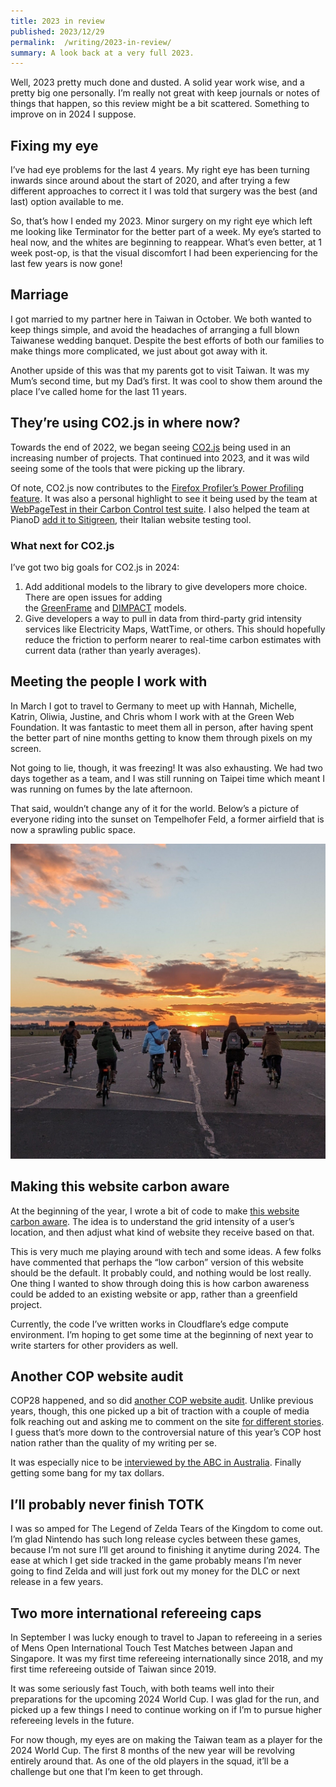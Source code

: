 ```yaml
---
title: 2023 in review
published: 2023/12/29
permalink:  /writing/2023-in-review/
summary: A look back at a very full 2023.
---
```


Well, 2023 pretty much done and dusted. A solid year work wise, and a pretty big one personally. I’m really not great with keep journals or notes of things that happen, so this review might be a bit scattered. Something to improve on in 2024 I suppose.

## Fixing my eye

I’ve had eye problems for the last 4 years. My right eye has been turning inwards since around about the start of 2020, and after trying a few different approaches to correct it I was told that surgery was the best (and last) option available to me.

So, that’s how I ended my 2023. Minor surgery on my right eye which left me looking like Terminator for the better part of a week. My eye’s started to heal now, and the whites are beginning to reappear. What’s even better, at 1 week post-op, is that the visual discomfort I had been experiencing for the last few years is now gone!

## Marriage

I got married to my partner here in Taiwan in October. We both wanted to keep things simple, and avoid the headaches of arranging a full blown Taiwanese wedding banquet. Despite the best efforts of both our families to make things more complicated, we just about got away with it.

Another upside of this was that my parents got to visit Taiwan. It was my Mum’s second time, but my Dad’s first. It was cool to show them around the place I’ve called home for the last 11 years.

## They’re using CO2.js in where now?

Towards the end of 2022, we began seeing [CO2.js](https://github.com/thegreenwebfoundation/co2.js) being used in an increasing number of projects. That continued into 2023, and it was wild seeing some of the tools that were picking up the library.

Of note, CO2.js now contributes to the [Firefox Profiler’s Power Profiling feature](https://fershad.com/writing/co2e-estimates-in-firefox-profiler/). It was also a personal highlight to see it being used by the team at [WebPageTest in their Carbon Control test suite](https://fershad.com/writing/carbon-control-by-webpagetest-first-look/). I also helped the team at PianoD [add it to Sitigreen](https://www.thegreenwebfoundation.org/news/estimating-website-emissions-in-the-italian-context-sitigreen-co2-js/), their Italian website testing tool.

### What next for CO2.js

I’ve got two big goals for CO2.js in 2024:

1. Add additional models to the library to give developers more choice. There are open issues for adding the [GreenFrame](https://github.com/thegreenwebfoundation/co2.js/issues/145) and [DIMPACT](https://github.com/thegreenwebfoundation/co2.js/issues/141) models.
2. Give developers a way to pull in data from third-party grid intensity services like Electricity Maps, WattTime, or others. This should hopefully reduce the friction to perform nearer to real-time carbon estimates with current data (rather than yearly averages).

## Meeting the people I work with

In March I got to travel to Germany to meet up with Hannah, Michelle, Katrin, Oliwia, Justine, and Chris whom I work with at the Green Web Foundation. It was fantastic to meet them all in person, after having spent the better part of nine months getting to know them through pixels on my screen.

Not going to lie, though, it was freezing! It was also exhausting. We had two days together as a team, and I was still running on Taipei time which meant I was running on fumes by the late afternoon.

That said, wouldn’t change any of it for the world. Below’s a picture of everyone riding into the sunset on Tempelhofer Feld, a former airfield that is now a sprawling public space.

![6 people riding into the sunset on a wide tarmac.](../../public/img/blog/01fb918083079acdc50790dc485eea6c101bf34c-1676x1676.jpg "The Green Web Foundation team riding on Templehofer Feld in Berlin.")

## Making this website carbon aware

At the beginning of the year, I wrote a bit of code to make [this website carbon aware](https://fershad.com/writing/making-this-website-carbon-aware/). The idea is to understand the grid intensity of a user’s location, and then adjust what kind of website they receive based on that.

This is very much me playing around with tech and some ideas. A few folks have commented that perhaps the “low carbon” version of this website should be the default. It probably could, and nothing would be lost really. One thing I wanted to show through doing this is how carbon awareness could be added to an existing website or app, rather than a greenfield project.

Currently, the code I’ve written works in Cloudflare’s edge compute environment. I’m hoping to get some time at the beginning of next year to write starters for other providers as well.

## Another COP website audit

COP28 happened, and so did [another COP website audit](https://fershad.com/writing/cop28-uae-a-low-carbon-website-review/). Unlike previous years, though, this one picked up a bit of traction with a couple of media folk reaching out and asking me to comment on the site [for different stories](https://spectrum.ieee.org/internet-carbon-emissions). I guess that’s more down to the controversial nature of this year’s COP host nation rather than the quality of my writing per se.

It was especially nice to be [interviewed by the ABC in Australia](https://www.abc.net.au/news/2023-10-31/un-cop28-climate-summit-accused-greenwashing-website-low-carbon/103020978). Finally getting some bang for my tax dollars.

## I’ll probably never finish TOTK

I was so amped for The Legend of Zelda Tears of the Kingdom to come out. I’m glad Nintendo has such long release cycles between these games, because I’m not sure I’ll get around to finishing it anytime during 2024. The ease at which I get side tracked in the game probably means I’m never going to find Zelda and will just fork out my money for the DLC or next release in a few years.

## Two more international refereeing caps

In September I was lucky enough to travel to Japan to refereeing in a series of Mens Open International Touch Test Matches between Japan and Singapore. It was my first time refereeing internationally since 2018, and my first time refereeing outside of Taiwan since 2019.

It was some seriously fast Touch, with both teams well into their preparations for the upcoming 2024 World Cup. I was glad for the run, and picked up a few things I need to continue working on if I’m to pursue higher refereeing levels in the future.

For now though, my eyes are on making the Taiwan team as a player for the 2024 World Cup. The first 8 months of the new year will be revolving entirely around that. As one of the old players in the squad, it’ll be a challenge but one that I’m keen to get through.
